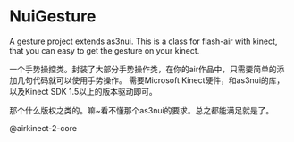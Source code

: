 NuiGesture
==========

A gesture project extends as3nui. This is a class for flash-air with kinect, that you can easy to get the gesture on your kinect.

一个手势操控类。封装了大部分手势操作类，在你的air作品中，只需要简单的添加几句代码就可以使用手势操作。
需要Microsoft Kinect硬件，和as3nui的库，以及Kinect SDK 1.5以上的版本驱动即可。

那个什么版权之类的。嘛~看不懂那个as3nui的要求。总之都能满足就是了。

@airkinect-2-core
